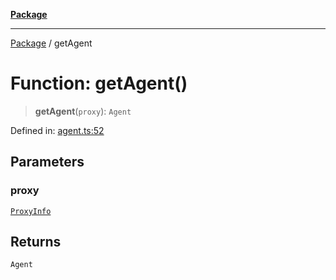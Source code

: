 [**Package**](../README.md)

***

[Package](../globals.md) / getAgent

# Function: getAgent()

> **getAgent**(`proxy`): `Agent`

Defined in: [agent.ts:52](https://github.com/AlexXanderGrib/proxy-master/blob/ca5aa337e3a3c6ac87453a9ce0f2477b801f4bc9/src/agent.ts#L52)

## Parameters

### proxy

[`ProxyInfo`](../type-aliases/ProxyInfo.md)

## Returns

`Agent`
